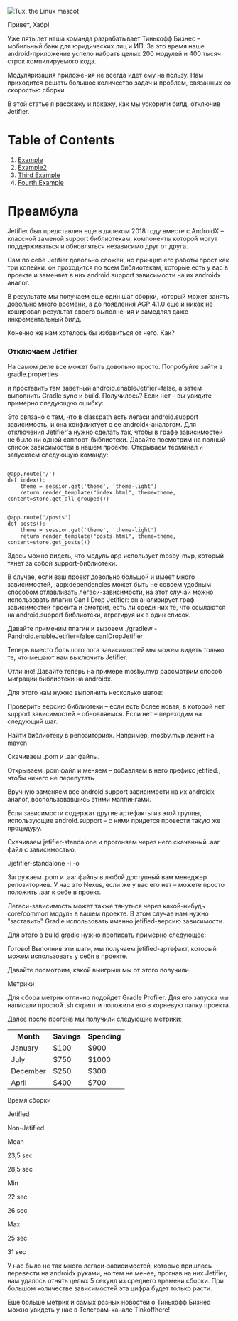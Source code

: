 ![Tux, the Linux mascot](https://habrastorage.org/r/w1560/webt/ho/ap/qe/hoapqe-nhkwts3ekeettjbuiao8.png)

Привет, Хабр!

Уже пять лет наша команда разрабатывает Тинькофф.Бизнес – мобильный банк для юридических лиц и ИП. За это время наше android-приложение успело набрать целых 200 модулей и 400 тысяч строк компилируемого кода.

Модуляризация приложения не всегда идет ему на пользу. Нам приходится решать большое количество задач и проблем, связанных со скоростью сборки. 

В этой статье я расскажу и покажу, как мы ускорили билд, отключив Jetifier.

# Table of Contents
1. [Example](#example)
2. [Example2](#example2)
3. [Third Example](#third-example)
4. [Fourth Example](#fourth-examplehttpwwwfourthexamplecom)

# Преамбула

Jetifier был представлен еще в далеком 2018 году вместе с AndroidX  – классной заменой support библиотекам, компоненты которой могут поддерживаться и обновляться независимо друг от друга.

Сам по себе Jetifier довольно сложен, но принцип его работы прост как три копейки: он проходится по всем библиотекам, которые есть у вас в проекте и заменяет в них android.support зависимости на их androidx аналог.

В результате мы получаем еще один шаг сборки, который может занять довольно много времени, а до появления AGP 4.1.0 еще и никак не кэшировал результат своего выполнения и замедлял даже инкрементальный билд.

Конечно же нам хотелось бы избавиться от него. Как?

### Отключаем Jetifier

На самом деле все может быть довольно просто. Попробуйте зайти в gradle.properties

и проставить там заветный android.enableJetifier=false, а затем выполнить Gradle sync и build. Получилось? Если нет – вы увидите примерно следующую ошибку:

Это связано с тем, что в classpath есть легаси android.support зависимость, и она конфликтует с ее androidx-аналогом. Для отключения Jetifier'а нужно сделать так, чтобы в графе зависимостей не было ни одной саппорт-библиотеки. Давайте посмотрим на полный список зависимостей в нашем проекте. Открываем терминал и запускаем следующую команду:

<pre><code>
@app.route('/')
def index():
    theme = session.get('theme', 'theme-light')
    return render_template("index.html", theme=theme, content=store.get_all_grouped())


@app.route('/posts')
def posts():
    theme = session.get('theme', 'theme-light')
    return render_template("posts.html", theme=theme, content=store.get_posts())
</pre></code>


Здесь можно видеть, что модуль app использует mosby-mvp, который тянет за собой support-библиотеки. 

В случае, если ваш проект довольно большой и имеет много зависимостей, :app:dependencies может быть не совсем удобным способом отлавливать легаси-зависимости, на этот случай можно использовать плагин Can I Drop Jetifier: он анализирует граф зависимостей проекта и смотрит, есть ли среди них те, что ссылаются на android.support библиотеки, агрегируя их в один список.

Давайте применим плагин и вызовем ./gradlew -Pandroid.enableJetifier=false canIDropJetifier

Теперь вместо большого лога зависимостей мы можем видеть только те, что мешают нам выключить Jetifier. 

Отлично! Давайте теперь на примере mosby.mvp рассмотрим способ миграции библиотеки на androidx. 

Для этого нам нужно выполнить несколько шагов:

Проверить версию библиотеки – если есть более новая, в которой нет support зависимостей – обновляемся. Если нет – переходим на следующий шаг.

Найти библиотеку в репозиториях. Например, mosby.mvp лежит на maven

Скачиваем .pom и .aar файлы.

Открываем .pom файл и меняем <groupId>  – добавляем в него префикс jetified., чтобы ничего не перепутать

Вручную заменяем все android.support зависимости на их androidx аналог, воспользовавшись этими маппингами.

Если зависимости содержат другие артефакты из этой группы, использующие android.support – с ними придется провести такую же процедуру.

Скачиваем jetifier-standalone и прогоняем через него скачанный .aar файл с зависимостью. 

./jetifier-standalone -i <source-library> -o <output-library>

Загружаем .pom и .aar файлы в любой доступный вам менеджер репозиториев. У нас это Nexus, если же у вас его нет – можете просто положить .aar к себе в проект.

Легаси-зависимость может также тянуться через какой-нибудь core/common модуль в вашем проекте. В этом случае нам нужно "заставить" Gradle использовать именно jetified-версию зависимости. 

Для этого в build.gradle нужно прописать примерно следующее:

Готово! Выполнив эти шаги, мы получаем jetified-артефакт, который можем использовать у себя в проекте. 

Давайте посмотрим, какой выигрыш мы от этого получили.

Метрики

Для сбора метрик отлично подойдет Gradle Profiler. Для его запуска мы написали простой .sh скрипт и положили его в корневую папку проекта.

Далее после прогона мы получили следующие метрики:

<table>
	<tr>
		<th>Month</th>
		<th>Savings</th>
		<th>Spending</th>
 	</tr>
 	<tr>
  		<td>January</td>
   		<td>$100</td>
		<td>$900</td>
 	</tr>
	<tr>
  		<td>July</td>
   		<td>$750</td>
		<td>$1000</td>
 	</tr>
	<tr>
  		<td>December</td>
   		<td>$250</td>
		<td>$300</td>
 	</tr>
	<tr>
  		<td>April</td>
   		<td>$400</td>
		<td>$700</td>
 	</tr>
</table>
Время сборки

Jetified

Non-Jetified

Mean

23,5 sec

28,5 sec

Min

22 sec

26 sec

Max

25 sec

31 sec

У нас было не так много легаси-зависимостей, которые пришлось перевести на androidx руками, но тем не менее, прогнав на них Jetifier, нам удалось отнять целых 5 секунд из среднего времени сборки. При большом количестве зависимостей эта цифра будет только расти.

Еще больше метрик и самых разных новостей о Тинькофф.Бизнес можно увидеть у нас в Телеграм-канале Tinkoffhere!

